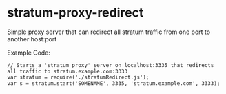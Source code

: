 stratum-proxy-redirect
======================

Simple proxy server that can redirect all stratum traffic from one port to another host:port

Example Code:

	// Starts a 'stratum proxy' server on localhost:3335 that redirects all traffic to stratum.example.com:3333
	var stratum = require('./stratumRedirect.js');
	var s = stratum.start('SOMENAME', 3335, 'stratum.example.com', 3333);
